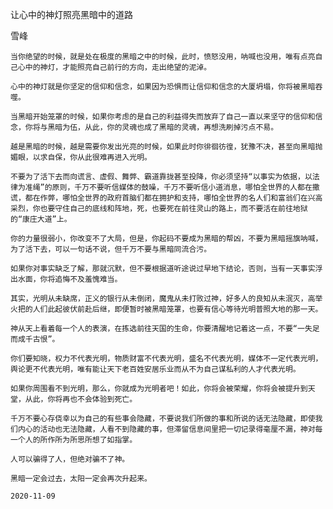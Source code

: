 让心中的神灯照亮黑暗中的道路

雪峰


    当你绝望的时候，就是处在极度的黑暗之中的时候，此时，愤怒没用，呐喊也没用，唯有点亮自己心中的神灯，才能照亮自己前行的方向，走出绝望的泥淖。

    心中的神灯就是你坚定的信仰和信念，如果因为恐惧而让信仰和信念的大厦坍塌，你将被黑暗吞噬。

    当黑暗开始笼罩的时候，如果你考虑的是自己的利益得失而放弃了自己一直以来坚守的信仰和信念，你将与黑暗为伍，从此，你的灵魂也成了黑暗的灵魂，再想洗刷掉污点不易。

    越是黑暗的时候，越是需要你发出光亮的时候，如果此时你徘徊彷徨，犹豫不决，甚至向黑暗抛媚眼，以求自保，你从此很难再进入光明。

    不要为了活下去而向谎言、虚假、舞弊、霸道靠拢甚至投降，你必须坚持“以事实为依据，以法律为准绳”的原则，千万不要听信媒体的鼓噪，千万不要听信小道消息，哪怕全世界的人都在撒谎，都在作弊，哪怕全世界的政府首脑们都在拥护和支持，哪怕全世界的名人们和富翁们在兴高采烈，你也要守住自己的底线和阵地，死，也要死在前往灵山的路上，而不要活在前往地狱的“康庄大道”上。

    你的力量很弱小，你改变不了大局，但是，你起码不要成为黑暗的帮凶，不要为黑暗摇旗呐喊，为了活下去，可以一句话不说，但千万不要与黑暗同流合污。

    如果你对事实缺乏了解，那就沉默，但不要根据道听途说过早地下结论，否则，当有一天事实浮出水面，你将追悔不及羞愧难当。

    其实，光明从未缺席，正义的银行从未倒闭，魔鬼从未打败过神，好多人的良知从未泯灭，高举火把的人们此起彼伏前赴后继，即便暂时被黑暗笼罩，也要有信心等待光明普照大地的那一天。

    神从天上看着每一个人的表演，在拣选前往天国的生命，你要清醒地记着这一点，不要“一失足而成千古恨”。

    你们要知晓，权力不代表光明，物质财富不代表光明，盛名不代表光明，媒体不一定代表光明，舆论更不代表光明，唯有能让天下老百姓安居乐业而从不为自己谋私利的人才代表光明。

    如果你周围看不到光明，那么，你就成为光明者吧！如此，你将会被荣耀，你将会被提升到天堂，从此，你将再也不会体验到死亡。

    千万不要心存侥幸以为自己的有些事会隐藏，不要说我们所做的事和所说的话无法隐藏，即使我们内心的活动也无法隐藏，人看不到隐藏的事，但滞留信息间里把一切记录得毫厘不漏，神对每一个人的所作所为所思所想了如指掌。

    人可以骗得了人，但绝对骗不了神。

    黑暗一定会过去，太阳一定会再次升起来。

    2020-11-09



